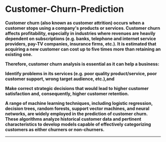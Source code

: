 # Customer-Churn-Prediction

**Customer churn (also known as customer attrition) occurs when a customer stops using a company's products or services.
Customer churn affects profitability, especially in industries where revenues are heavily dependent on subscriptions (e.g. banks, telephone and internet service providers, pay-TV companies, insurance firms, etc.). It is estimated that acquiring a new customer can cost up to five times more than retaining an existing one.**

**Therefore, customer churn analysis is essential as it can help a business:**

**Identify problems in its services (e.g. poor quality product/service, poor customer support, wrong target audience, etc.),and**

**Make correct strategic decisions that would lead to higher customer satisfaction and, consequently, higher customer retention.**

**A range of machine learning techniques, including logistic regression, decision trees, random forests, support vector machines, and neural networks, are widely employed in the prediction of customer churn. These algorithms analyze historical customer data and pertinent characteristics to develop models capable of effectively categorizing customers as either churners or non-churners.**


--------------------------------------------------------------------------------------------------------------------------------------------------------------
